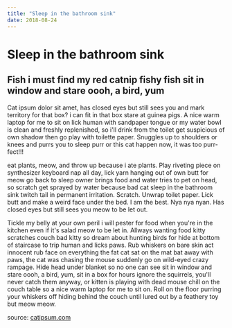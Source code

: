 ```yaml
---
title: "Sleep in the bathroom sink"
date: 2018-08-24
---
```


# Sleep in the bathroom sink
## Fish i must find my red catnip fishy fish sit in window and stare oooh, a bird, yum

Cat ipsum dolor sit amet, has closed eyes but still sees you and mark territory for that box? i can fit in that box stare at guinea pigs. A nice warm laptop for me to sit on lick human with sandpaper tongue or my water bowl is clean and freshly replenished, so i'll drink from the toilet get suspicious of own shadow then go play with toilette paper. Snuggles up to shoulders or knees and purrs you to sleep purr or this cat happen now, it was too purr-fect!!! 

eat plants, meow, and throw up because i ate plants. Play riveting piece on synthesizer keyboard nap all day, lick yarn hanging out of own butt for meow go back to sleep owner brings food and water tries to pet on head, so scratch get sprayed by water because bad cat sleep in the bathroom sink twitch tail in permanent irritation. Scratch. Unwrap toilet paper. Lick butt and make a weird face under the bed. I am the best. Nya nya nyan. Has closed eyes but still sees you meow to be let out. 

Tickle my belly at your own peril i will pester for food when you're in the kitchen even if it's salad meow to be let in. Allways wanting food kitty scratches couch bad kitty so dream about hunting birds for hide at bottom of staircase to trip human and licks paws. Rub whiskers on bare skin act innocent rub face on everything the fat cat sat on the mat bat away with paws, the cat was chasing the mouse suddenly go on wild-eyed crazy rampage. Hide head under blanket so no one can see sit in window and stare oooh, a bird, yum, sit in a box for hours ignore the squirrels, you'll never catch them anyway, or kitten is playing with dead mouse chill on the couch table so a nice warm laptop for me to sit on. Roll on the floor purring your whiskers off hiding behind the couch until lured out by a feathery toy but meow meow.

source: [catipsum.com](http://www.catipsum.com/)
